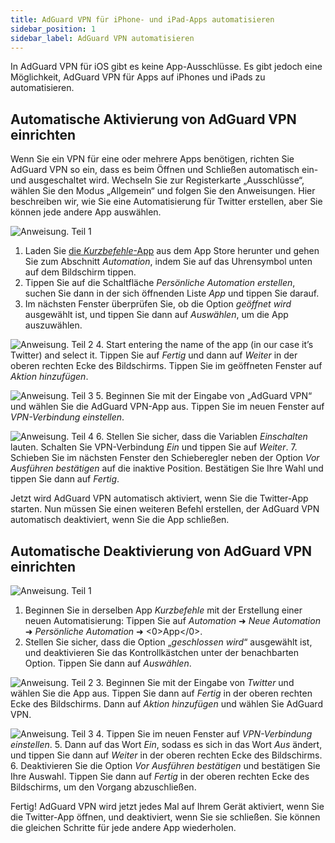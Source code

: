 ```yaml
---
title: AdGuard VPN für iPhone- und iPad-Apps automatisieren
sidebar_position: 1
sidebar_label: AdGuard VPN automatisieren
---
```


In AdGuard VPN für iOS gibt es keine App-Ausschlüsse. Es gibt jedoch eine Möglichkeit, AdGuard VPN für Apps auf iPhones und iPads zu automatisieren.

## Automatische Aktivierung von AdGuard VPN einrichten

Wenn Sie ein VPN für eine oder mehrere Apps benötigen, richten Sie AdGuard VPN so ein, dass es beim Öffnen und Schließen automatisch ein- und ausgeschaltet wird. Wechseln Sie zur Registerkarte „Ausschlüsse“, wählen Sie den Modus „Allgemein“ und folgen Sie den Anweisungen. Hier beschreiben wir, wie Sie eine Automatisierung für Twitter erstellen, aber Sie können jede andere App auswählen.

![Anweisung. Teil 1](https://cdn.adguardvpn.com/public/Adguard/Blog/VPNauto/vpn_on1_en.jpg)

1. Laden Sie [die *Kurzbefehle*-App](https://apps.apple.com/us/app/shortcuts/id915249334) aus dem App Store herunter und gehen Sie zum Abschnitt *Automation*, indem Sie auf das Uhrensymbol unten auf dem Bildschirm tippen.
2. Tippen Sie auf die Schaltfläche *Persönliche Automation erstellen*, suchen Sie dann in der sich öffnenden Liste *App* und tippen Sie darauf.
3. Im nächsten Fenster überprüfen Sie, ob die Option *geöffnet wird* ausgewählt ist, und tippen Sie dann auf *Auswählen*, um die App auszuwählen.

![Anweisung. Teil 2](https://cdn.adguardvpn.com/public/Adguard/Blog/VPNauto/vpn_on2_en.jpg)
4. Start entering the name of the app (in our case it’s Twitter) and select it. Tippen Sie auf *Fertig* und dann auf *Weiter* in der oberen rechten Ecke des Bildschirms. Tippen Sie im geöffneten Fenster auf *Aktion hinzufügen*.

![Anweisung. Teil 3](https://cdn.adguardvpn.com/public/Adguard/Blog/VPNauto/vpn_on3_en.jpg)
5. Beginnen Sie mit der Eingabe von „AdGuard VPN“ und wählen Sie die AdGuard VPN-App aus. Tippen Sie im neuen Fenster auf *VPN-Verbindung einstellen*.

![Anweisung. Teil 4](https://cdn.adguardvpn.com/public/Adguard/Blog/VPNauto/vpn_on4_en.jpg)
6. Stellen Sie sicher, dass die Variablen *Einschalten* lauten. Schalten Sie VPN-Verbindung *Ein* und tippen Sie auf *Weiter*.
7. Schieben Sie im nächsten Fenster den Schieberegler neben der Option *Vor Ausführen bestätigen* auf die inaktive Position. Bestätigen Sie Ihre Wahl und tippen Sie dann auf *Fertig*.

Jetzt wird AdGuard VPN automatisch aktiviert, wenn Sie die Twitter-App starten. Nun müssen Sie einen weiteren Befehl erstellen, der AdGuard VPN automatisch deaktiviert, wenn Sie die App schließen.

## Automatische Deaktivierung von AdGuard VPN einrichten

![Anweisung. Teil 1](https://cdn.adguardvpn.com/public/Adguard/Blog/VPNauto/vpn_off1_en.jpg)

1. Beginnen Sie in derselben App *Kurzbefehle* mit der Erstellung einer neuen Automatisierung: Tippen Sie auf *Automation* ➜ *Neue Automation* ➜ *Persönliche Automation* ➜ <0>App</0>.
2. Stellen Sie sicher, dass die Option „*geschlossen wird*“ ausgewählt ist, und deaktivieren Sie das Kontrollkästchen unter der benachbarten Option. Tippen Sie dann auf *Auswählen*.

![Anweisung. Teil 2](https://cdn.adguardvpn.com/public/Adguard/Blog/VPNauto/vpn_off2_en.jpg)
3. Beginnen Sie mit der Eingabe von *Twitter* und wählen Sie die App aus. Tippen Sie dann auf *Fertig* in der oberen rechten Ecke des Bildschirms. Dann auf *Aktion hinzufügen* und wählen Sie AdGuard VPN.

![Anweisung. Teil 3](https://cdn.adguardvpn.com/public/Adguard/Blog/VPNauto/vpn_off3_en.jpg)
4. Tippen Sie im neuen Fenster auf *VPN-Verbindung einstellen*.
5. Dann auf das Wort *Ein*, sodass es sich in das Wort *Aus* ändert, und tippen Sie dann auf *Weiter* in der oberen rechten Ecke des Bildschirms.
6. Deaktivieren Sie die Option *Vor Ausführen bestätigen* und bestätigen Sie Ihre Auswahl. Tippen Sie dann auf *Fertig* in der oberen rechten Ecke des Bildschirms, um den Vorgang abzuschließen.

Fertig! AdGuard VPN wird jetzt jedes Mal auf Ihrem Gerät aktiviert, wenn Sie die Twitter-App öffnen, und deaktiviert, wenn Sie sie schließen. Sie können die gleichen Schritte für jede andere App wiederholen.
